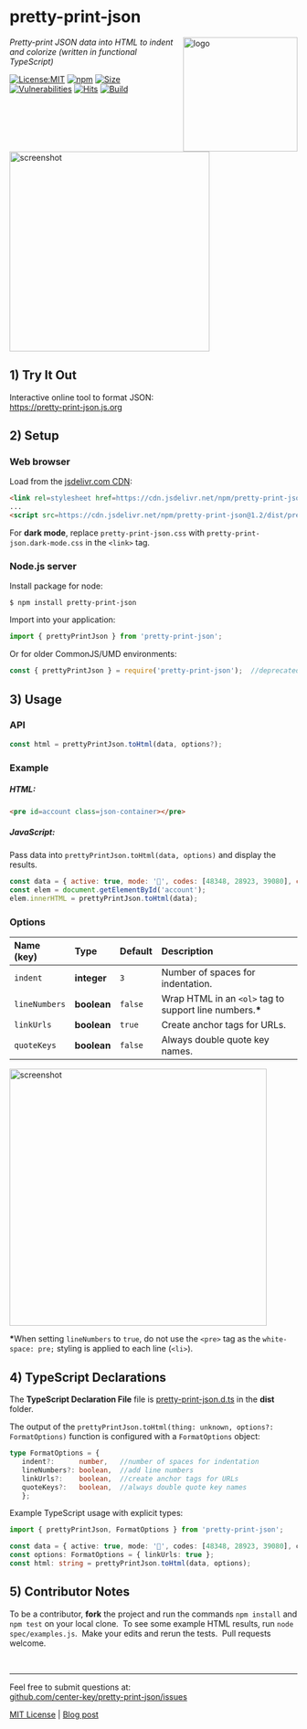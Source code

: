 # pretty-print-json
<img src=https://centerkey.com/graphics/center-key-logo.svg align=right width=200 alt=logo>

_Pretty-print JSON data into HTML to indent and colorize (written in functional TypeScript)_

[![License:MIT](https://img.shields.io/badge/License-MIT-blue.svg)](https://github.com/center-key/pretty-print-json/blob/main/LICENSE.txt)
[![npm](https://img.shields.io/npm/v/pretty-print-json.svg)](https://www.npmjs.com/package/pretty-print-json)
[![Size](https://badgen.net/bundlephobia/minzip/pretty-print-json)](https://bundlephobia.com/package/pretty-print-json)
[![Vulnerabilities](https://snyk.io/test/github/center-key/pretty-print-json/badge.svg)](https://snyk.io/test/github/center-key/pretty-print-json)
[![Hits](https://data.jsdelivr.com/v1/package/npm/pretty-print-json/badge?style=rounded)](https://www.jsdelivr.com/package/npm/pretty-print-json)
[![Build](https://github.com/center-key/pretty-print-json/workflows/build/badge.svg)](https://github.com/center-key/pretty-print-json/actions/workflows/run-spec-on-push.yaml)

<img width=350 alt=screenshot
   src=https://3.bp.blogspot.com/-M13HQRG7cqQ/XaQvF0Q_KyI/AAAAAAAAJeg/3_CTIgPAh5Yqa29aYPvB1aTO9VsUlksLACNcBGAsYHQ/s1600/pretty-print-json.png>

## 1) Try It Out
Interactive online tool to format JSON:<br>
https://pretty-print-json.js.org

## 2) Setup
### Web browser
Load from the [jsdelivr.com CDN](https://www.jsdelivr.com/package/npm/pretty-print-json):
```html
<link rel=stylesheet href=https://cdn.jsdelivr.net/npm/pretty-print-json@1.2/dist/pretty-print-json.css>
...
<script src=https://cdn.jsdelivr.net/npm/pretty-print-json@1.2/dist/pretty-print-json.min.js></script>
```
For **dark mode**, replace `pretty-print-json.css` with `pretty-print-json.dark-mode.css` in
the `<link>` tag.
### Node.js server
Install package for node:
```shell
$ npm install pretty-print-json
```
Import into your application:
```javascript
import { prettyPrintJson } from 'pretty-print-json';
```
Or for older CommonJS/UMD environments:
```javascript
const { prettyPrintJson } = require('pretty-print-json');  //deprecated -- use ES modules instead
```

## 3) Usage
### API
```javascript
const html = prettyPrintJson.toHtml(data, options?);
```
### Example
##### HTML:
```html
<pre id=account class=json-container></pre>
```
##### JavaScript:
Pass data into `prettyPrintJson.toHtml(data, options)` and display the results.
```javascript
const data = { active: true, mode: '🚃', codes: [48348, 28923, 39080], city: 'London' };
const elem = document.getElementById('account');
elem.innerHTML = prettyPrintJson.toHtml(data);
```
### Options
| Name (key)    | Type        | Default | Description                                                 |
| :------------ | :---------- | :------ | :---------------------------------------------------------- |
| `indent`      | **integer** | `3`     | Number of spaces for indentation.                           |
| `lineNumbers` | **boolean** | `false` | Wrap HTML in an `<ol>` tag to support line numbers.<b>*</b> |
| `linkUrls`    | **boolean** | `true`  | Create anchor tags for URLs.                                |
| `quoteKeys`   | **boolean** | `false` | Always double quote key names.                              |

<img width=450 alt=screenshot
   src=https://user-images.githubusercontent.com/119555/152635151-1eb34300-8acb-477d-b3d2-80b4fc3233fa.png>

<b>*</b>When setting `lineNumbers` to `true`, do not use the `<pre>` tag as the `white-space: pre;`
styling is applied to each line (`<li>`).

## 4) TypeScript Declarations
The **TypeScript Declaration File** file is [pretty-print-json.d.ts](dist/pretty-print-json.d.ts)
in the **dist** folder.

The output of the `prettyPrintJson.toHtml(thing: unknown, options?: FormatOptions)` function is
configured with a `FormatOptions` object:
```typescript
type FormatOptions = {
   indent?:      number,   //number of spaces for indentation
   lineNumbers?: boolean,  //add line numbers
   linkUrls?:    boolean,  //create anchor tags for URLs
   quoteKeys?:   boolean,  //always double quote key names
   };
```

Example TypeScript usage with explicit types:
```typescript
import { prettyPrintJson, FormatOptions } from 'pretty-print-json';

const data = { active: true, mode: '🚃', codes: [48348, 28923, 39080], city: 'London' };
const options: FormatOptions = { linkUrls: true };
const html: string = prettyPrintJson.toHtml(data, options);
```

## 5) Contributor Notes
To be a contributor, **fork** the project and run the commands `npm install` and `npm test` on your
local clone.&nbsp;
To see some example HTML results, run `node spec/examples.js`.&nbsp;
Make your edits and rerun the tests.&nbsp; Pull requests welcome.

<br>

---
Feel free to submit questions at:<br>
[github.com/center-key/pretty-print-json/issues](https://github.com/center-key/pretty-print-json/issues)

[MIT License](LICENSE.txt) |
[Blog post](https://blog.centerkey.com/2013/05/javascript-colorized-pretty-print-json.html)
